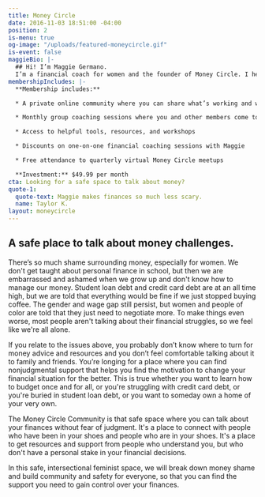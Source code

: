 ```yaml
---
title: Money Circle
date: 2016-11-03 18:51:00 -04:00
position: 2
is-menu: true
og-image: "/uploads/featured-moneycircle.gif"
is-event: false
maggieBio: |-
  ## Hi! I’m Maggie Germano.
  I’m a financial coach for women and the founder of Money Circle. I help women improve their relationships with money so that they can take better control of their futures. I’m also passionate about creating space for women to talk about money without shame or judgment. That’s where the Money Circle Community comes in!
membershipIncludes: |-
  **Membership includes:**

  * A private online community where you can share what’s working and what’s not in your finances, and get support and guidance from others going through the same things

  * Monthly group coaching sessions where you and other members come together to discuss important financial matters and get coached on your specific issues (if you wish to be!)

  * Access to helpful tools, resources, and workshops

  * Discounts on one-on-one financial coaching sessions with Maggie

  * Free attendance to quarterly virtual Money Circle meetups

  **Investment:** $49.99 per month
cta: Looking for a safe space to talk about money?
quote-1:
  quote-text: Maggie makes finances so much less scary.
  name: Taylor K.
layout: moneycircle
---
```


## A safe place to talk about money challenges.

There’s so much shame surrounding money, especially for women. We don't get taught about personal finance in school, but then we are embarrassed and ashamed when we grow up and don't know how to manage our money. Student loan debt and credit card debt are at an all time high, but we are told that everything would be fine if we just stopped buying coffee. The gender and wage gap still persist, but women and people of color are told that they just need to negotiate more. To make things even worse, most people aren't talking about their financial struggles, so we feel like we're all alone.

If you relate to the issues above, you probably don’t know where to turn for money advice and resources and you don’t feel comfortable talking about it to family and friends. You’re longing for a place where you can find nonjudgmental support that helps you find the motivation to change your financial situation for the better.  This is true whether you want to learn how to budget once and for all, or you're struggling with credit card debt, or you're buried in student loan debt, or you want to someday own a home of your very own. 

The Money Circle Community is that safe space where you can talk about your finances without fear of judgment. It's a place to connect with people who have been in your shoes and people who are in your shoes. It's a place to get resources and support from people who understand you, but who don't have a personal stake in your financial decisions. 

In this safe, intersectional feminist space, we will break down money shame and build community and safety for everyone, so that you can find the support you need to gain control over your finances.